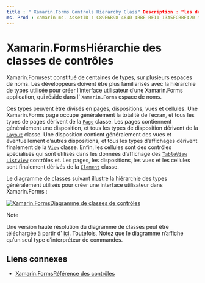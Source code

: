 ```yaml
---
title : " Xamarin.Forms Controls Hierarchy Class" Description : "les développeurs doivent être familiarisés avec la hiérarchie de types utilisée pour créer l’interface utilisateur d’une Xamarin.Forms application."
ms. Prod : xamarin ms. AssetID : C89E6B98-464D-4BBE-BF11-13A5FCBBF420 ms. Technology : xamarin-Forms Author : davidbritch ms. Author : dabritch ms. Date : 01/07/2020 No-Loc : [ Xamarin.Forms , Xamarin.Essentials ]
---
```


# <a name="xamarinforms-controls-class-hierarchy"></a>Xamarin.FormsHiérarchie des classes de contrôles

Xamarin.Formsest constitué de centaines de types, sur plusieurs espaces de noms. Les développeurs doivent être plus familiarisés avec la hiérarchie de types utilisée pour créer l’interface utilisateur d’une Xamarin.Forms application, qui réside dans l' `Xamarin.Forms` espace de noms.

Ces types peuvent être divisés en pages, dispositions, vues et cellules. Une Xamarin.Forms page occupe généralement la totalité de l’écran, et tous les types de pages dérivent de la [`Page`](xref:Xamarin.Forms.Page) classe. Les pages contiennent généralement une disposition, et tous les types de disposition dérivent de la [`Layout`](xref:Xamarin.Forms.Layout) classe. Une disposition contient généralement des vues et éventuellement d’autres dispositions, et tous les types d’affichages dérivent finalement de la [`View`](xref:Xamarin.Forms.View) classe. Enfin, les cellules sont des contrôles spécialisés qui sont utilisés dans les données d’affichage des [`TableView`](xref:Xamarin.Forms.TableView) [`ListView`](xref:Xamarin.Forms.ListView) contrôles et. Les pages, les dispositions, les vues et les cellules sont finalement dérivés de la [`Element`](xref:Xamarin.Forms.Element) classe.

Le diagramme de classes suivant illustre la hiérarchie des types généralement utilisés pour créer une interface utilisateur dans Xamarin.Forms :

[![Xamarin.FormsDiagramme de classes de contrôles](class-hierarchy-images/class-diagram.png "[! Opérationnel. NO-LOC (Xamarin. Forms)] diagrammes de classes de contrôles")](class-hierarchy-images/class-diagram-large.png#lightbox "[! Opérationnel. NO-LOC (Xamarin. Forms)] diagrammes de classes de contrôles")

> [!NOTE]
> Une version haute résolution du diagramme de classes peut être téléchargée à partir d' [ici](class-hierarchy-images/class-diagram-high-resolution.png). Toutefois, Notez que le diagramme n’affiche qu’un seul type d’interpréteur de commandes.

## <a name="related-links"></a>Liens connexes

- [Xamarin.FormsRéférence des contrôles](~/xamarin-forms/user-interface/controls/index.md)
